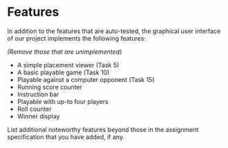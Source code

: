 
# Features

In addition to the features that are auto-tested, the graphical user interface
of our project implements the following features:

*(Remove those that are unimplemented)*

 - A simple placement viewer (Task 5)
 - A basic playable game (Task 10)
 - Playable against a computer opponent (Task 15)
 - Running score counter
 - Instruction bar
 - Playable with up-to four players
 - Roll counter
 - Winner display

List additional noteworthy features beyond those in the assignment
specification that you have added, if any.




